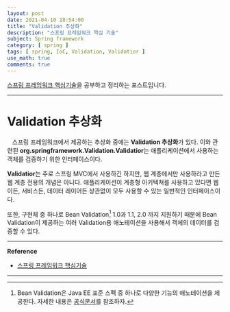 ```yaml
---
layout: post
date: 2021-04-10 18:54:00
title: "Validation 추상화"
description: "스프링 프레임워크 핵심 기술"
subject: Spring framework
category: [ spring ]
tags: [ spring, IoC, Validation, Validatior ]
use_math: true
comments: true
---
```


[스프링 프레임워크 핵심기술](https://www.inflearn.com/course/spring-framework_core/dashboard)을 공부하고 정리하는 포스트입니다.

---

# Validation 추상화

&nbsp;&nbsp;&nbsp;스프링 프레임워크에서 제공하는 추상화 중에는 <b>Validation 추상화</b>가 있다. 이와 관련된 <b>org.springframework.Validation.Validatior</b>는 애플리케이션에서 사용하는 객체를 검증하기 위한 인터페이스이다.

<b>Validatior</b>는 주로 스프링 MVC에서 사용하긴 하지만, 웹 계층에서만 사용하라고 만든 웹 계층 전용의 개념은 아니다. 애플리케이션이 계층형 아키텍쳐를 사용하고 있다면 웹이든, 서비스든, 데이터 레이어든 상관없이 모두 사용할 수 있는 일반적인 인터페이스이다.

또한, 구현체 중 하나로 Bean Validation[^bv] 1.0과 1.1, 2.0 까지 지원하기 때문에 Bean Validation이 제공하는 여러 Validation용 애노테이션을 사용해서 객체의 데이터를 검증할 수 있다.



---
**Reference**
+ [스프링 프레임워크 핵심기술](https://www.inflearn.com/course/spring-framework_core/dashboard)

---
[^bv]:Bean Validation은 Java EE 표준 스펙 중 하나로 다양한 기능의 애노테이션을 제공한다. 자세한 내용은 [공식문서](https://beanvalidation.org/)를 참조하자.
